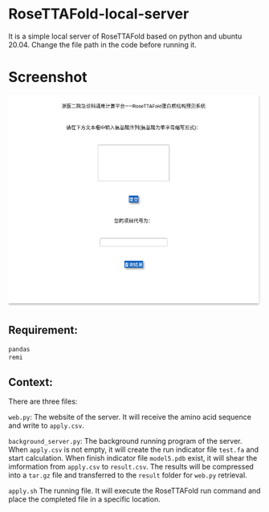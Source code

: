 # RoseTTAFold-local-server

It is a simple local server of RoseTTAFold based on python and ubuntu 20.04. Change the file path in the code before running it.

# Screenshot

![Screenshot](Figure/Screenshot.png)

## Requirement:

```
pandas
remi
```

## Context:

There are three files:

`web.py`: The website of the server. It will receive the amino acid sequence and write to `apply.csv`.

`background_server.py`: The background running program of the server.  When `apply.csv` is not empty, it will create the run indicator file `test.fa` and start calculation. When finish indicator file `model5.pdb` exist, it will shear the imformation from `apply.csv` to `result.csv`. The results will be  compressed into a `tar.gz` file and transferred to the `result` folder for `web.py` retrieval.

`apply.sh` The running file. It will execute the RoseTTAFold run command and place the completed file in a specific location.
